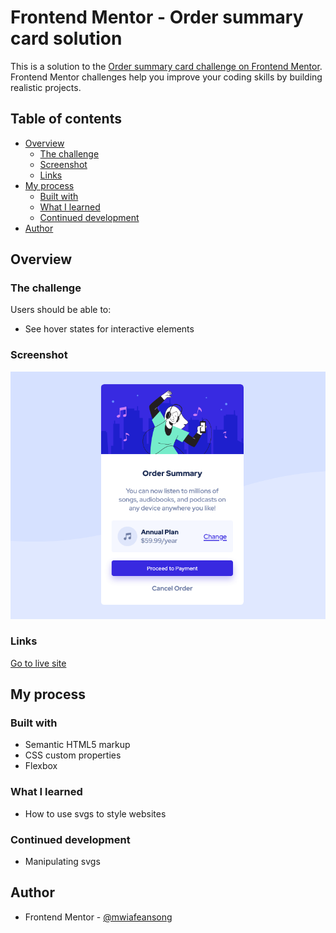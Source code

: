 # Frontend Mentor - Order summary card solution

This is a solution to the [Order summary card challenge on Frontend Mentor](https://www.frontendmentor.io/challenges/order-summary-component-QlPmajDUj). Frontend Mentor challenges help you improve your coding skills by building realistic projects. 

## Table of contents

- [Overview](#overview)
  - [The challenge](#the-challenge)
  - [Screenshot](#screenshot)
  - [Links](#links)
- [My process](#my-process)
  - [Built with](#built-with)
  - [What I learned](#what-i-learned)
  - [Continued development](#continued-development)
- [Author](#author)

## Overview

### The challenge

Users should be able to:

- See hover states for interactive elements

### Screenshot

![Preview](./images/order-summary-card.png)

### Links

[Go to live site](https://mwiafeansong.github.io/FrontEnd-Projects/order-summary-component-main/index.html)

## My process

### Built with

- Semantic HTML5 markup
- CSS custom properties
- Flexbox

### What I learned

- How to use svgs to style websites

### Continued development

- Manipulating svgs

## Author

- Frontend Mentor - [@mwiafeansong](https://www.frontendmentor.io/profile/mwiafeansong)
